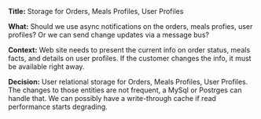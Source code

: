 **Title:** Storage for Orders, Meals Profiles, User Profiles

**What:**  Should we use async notifications on the orders, meals profies, user profiles? Or we can send change updates via a message bus?

**Context:** Web site needs to present the current info on order status, meals facts, and details on user profiles. If the customer changes the info, it must be available right away.

**Decision:** User relational storage for Orders, Meals Profiles, User Profiles. The changes to those entities are not frequent, a MySql or Postrges can handle that. We can possibly have a write-through cache if read performance starts degrading.

